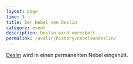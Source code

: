 ```yaml
---
layout: page
time: 3
title: Der Nebel von Deslin
category: event
description: Deslin wird vernebelt
permalink: /avalir/history/nebelvondeslin/
---
```


[Deslin](../locations/deslin) wird in einen permanenten Nebel eingehült.
